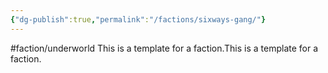 ```yaml
---
{"dg-publish":true,"permalink":"/factions/sixways-gang/"}
---
```


#faction/underworld 
This is a template for a faction.This is a template for a faction.